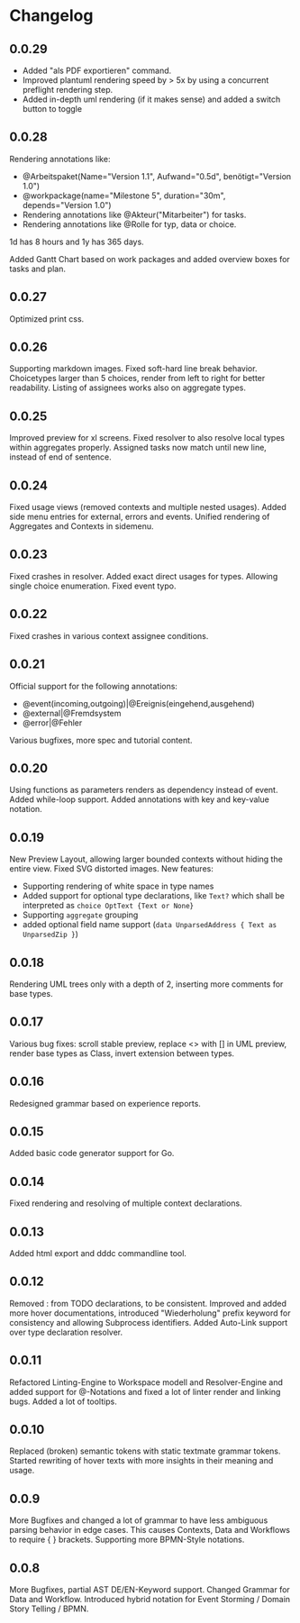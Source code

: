 # Changelog

## 0.0.29
* Added "als PDF exportieren" command.
* Improved plantuml rendering speed by > 5x by using a concurrent preflight rendering step.
* Added in-depth uml rendering (if it makes sense) and added a switch button to toggle 

## 0.0.28
Rendering annotations like:
* @Arbeitspaket(Name="Version 1.1", Aufwand="0.5d", benötigt="Version 1.0")
* @workpackage(name="Milestone 5", duration="30m", depends="Version 1.0")
* Rendering annotations like @Akteur("Mitarbeiter") for tasks.
* Rendering annotations like @Rolle for typ, data or choice.

1d has 8 hours and 1y has 365 days. 

Added Gantt Chart based on work packages and added overview boxes for tasks and plan.

## 0.0.27
Optimized print css.

## 0.0.26
Supporting markdown images.
Fixed soft-hard line break behavior.
Choicetypes larger than 5 choices, render from left to right for better readability.
Listing of assignees works also on aggregate types.

## 0.0.25
Improved preview for xl screens.
Fixed resolver to also resolve local types within aggregates properly.
Assigned tasks now match until new line, instead of end of sentence. 

## 0.0.24
Fixed usage views (removed contexts and multiple nested usages).
Added side menu entries for external, errors and events.
Unified rendering of Aggregates and Contexts in sidemenu.

## 0.0.23
Fixed crashes in resolver.
Added exact direct usages for types.
Allowing single choice enumeration.
Fixed event typo.


## 0.0.22
Fixed crashes in various context assignee conditions.


## 0.0.21
Official support for the following annotations:
* @event(incoming,outgoing)|@Ereignis(eingehend,ausgehend)
* @external|@Fremdsystem
* @error|@Fehler

Various bugfixes, more spec and tutorial content.

## 0.0.20
Using functions as parameters renders as dependency instead of event.
Added while-loop support.
Added annotations with key and key-value notation.

## 0.0.19
New Preview Layout, allowing larger bounded contexts without hiding the entire view.
Fixed SVG distorted images.
New features:
 * Supporting rendering of white space in type names 
 * Added support for optional type declarations, like `Text?` which shall be interpreted as `choice OptText {Text or None}`
 * Supporting `aggregate` grouping
 * added optional field name support (`data UnparsedAddress { Text as UnparsedZip }`)


## 0.0.18
Rendering UML trees only with a depth of 2, inserting more comments for base types.

## 0.0.17
Various bug fixes: scroll stable preview, replace <> with [] in UML preview, render base types as Class, invert extension between types.

## 0.0.16
Redesigned grammar based on experience reports.

## 0.0.15
Added basic code generator support for Go.

## 0.0.14
Fixed rendering and resolving of multiple context declarations.

## 0.0.13
Added html export and dddc commandline tool.

## 0.0.12
Removed : from TODO declarations, to be consistent.
Improved and added more hover documentations, introduced "Wiederholung" prefix keyword for consistency and allowing Subprocess identifiers.
Added Auto-Link support over type declaration resolver.

## 0.0.11
Refactored Linting-Engine to Workspace modell and Resolver-Engine and added support for @-Notations and fixed a lot of linter render and linking bugs. Added a lot of tooltips.

## 0.0.10

Replaced (broken) semantic tokens with static textmate grammar tokens.
Started rewriting of hover texts with more insights in their meaning and usage.

## 0.0.9

More Bugfixes and changed a lot of grammar to have less ambiguous parsing behavior in edge cases. This causes Contexts, Data and Workflows to require { } brackets. Supporting more BPMN-Style notations.

## 0.0.8

More Bugfixes, partial AST DE/EN-Keyword support.
Changed Grammar for Data and Workflow.
Introduced hybrid notation for Event Storming / Domain Story Telling / BPMN.